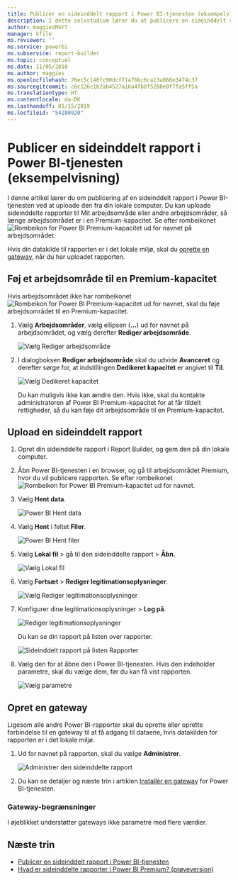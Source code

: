 ```yaml
---
title: Publicer en sideinddelt rapport i Power BI-tjenesten (eksempelvisning)
description: I dette selvstudium lærer du at publicere en sideinddelt rapport i Power BI-tjenesten ved at uploade den fra din lokale computer.
author: maggiesMSFT
manager: kfile
ms.reviewer: ''
ms.service: powerbi
ms.subservice: report-builder
ms.topic: conceptual
ms.date: 11/05/2018
ms.author: maggies
ms.openlocfilehash: 76ec5c140fc90dcf71a76bc6ca13a860e3474c37
ms.sourcegitcommit: c8c126c1b2ab4527a16a4fb8f5208e0f7fa5ff5a
ms.translationtype: HT
ms.contentlocale: da-DK
ms.lasthandoff: 01/15/2019
ms.locfileid: "54280920"
---
```

# <a name="publish-a-paginated-report-to-the-power-bi-service-preview"></a>Publicer en sideinddelt rapport i Power BI-tjenesten (eksempelvisning)

I denne artikel lærer du om publicering af en sideinddelt rapport i Power BI-tjenesten ved at uploade den fra din lokale computer. Du kan uploade sideinddelte rapporter til Mit arbejdsområde eller andre arbejdsområder, så længe arbejdsområdet er i en Premium-kapacitet. Se efter rombeikonet ![Rombeikon for Power BI Premium-kapacitet](media/paginated-reports-save-to-power-bi-service/premium-diamond.png) ud for navnet på arbejdsområdet. 

Hvis din datakilde til rapporten er i det lokale miljø, skal du [oprette en gateway](#create-a-gateway-to-an-on-premises-data-source), når du har uploadet rapporten.

## <a name="add-a-workspace-to-a-premium-capacity"></a>Føj et arbejdsområde til en Premium-kapacitet

Hvis arbejdsområdet ikke har rombeikonet ![Rombeikon for Power BI Premium-kapacitet](media/paginated-reports-save-to-power-bi-service/premium-diamond.png) ud for navnet, skal du føje arbejdsområdet til en Premium-kapacitet. 

1. Vælg **Arbejdsområder**, vælg ellipsen (**...**) ud for navnet på arbejdsområdet, og vælg derefter **Rediger arbejdsområde**.

    ![Vælg Rediger arbejdsområde](media/paginated-reports-save-to-power-bi-service/power-bi-paginated-edit-workspace.png)

1. I dialogboksen **Rediger arbejdsområde** skal du udvide **Avanceret** og derefter sørge for, at indstillingen **Dedikeret kapacitet** er angivet til **Til**.

    ![Vælg Dedikeret kapacitet](media/paginated-reports-save-to-power-bi-service/power-bi-paginated-edit-workspace-dialog.png)

   Du kan muligvis ikke kan ændre den. Hvis ikke, skal du kontakte administratoren af Power BI Premium-kapacitet for at får tildelt rettigheder, så du kan føje dit arbejdsområde til en Premium-kapacitet.


## <a name="upload-a-paginated-report"></a>Upload en sideinddelt rapport

1. Opret din sideinddelte rapport i Report Builder, og gem den på din lokale computer.

1. Åbn Power BI-tjenesten i en browser, og gå til arbejdsområdet Premium, hvor du vil publicere rapporten. Se efter rombeikonet ![Rombeikon for Power BI Premium-kapacitet](media/paginated-reports-save-to-power-bi-service/premium-diamond.png) ud for navnet. 

1. Vælg **Hent data**.

    ![Power BI Hent data](media/paginated-reports-save-to-power-bi-service/power-bi-paginated-get-data.png)

1. Vælg **Hent** i feltet **Filer**.

    ![Power BI Hent filer](media/paginated-reports-save-to-power-bi-service/power-bi-paginated-files-get.png)

1. Vælg **Lokal fil** > gå til den sideinddelte rapport > **Åbn**.

    ![Vælg Lokal fil](media/paginated-reports-save-to-power-bi-service/power-bi-paginated-local-file.png)

1. Vælg **Fortsæt** > **Rediger legitimationsoplysninger**.

    ![Vælg Rediger legitimationsoplysninger](media/paginated-reports-save-to-power-bi-service/power-bi-paginated-select-edit-credentials.png)

1. Konfigurer dine legitimationsoplysninger > **Log på**.

    ![Rediger legitimationsoplysninger](media/paginated-reports-save-to-power-bi-service/power-bi-paginated-credentials.png)

   Du kan se din rapport på listen over rapporter.

    ![Sideinddelt rapport på listen Rapporter](media/paginated-reports-save-to-power-bi-service/power-bi-paginated-wwi-report.png)

1. Vælg den for at åbne den i Power BI-tjenesten. Hvis den indeholder parametre, skal du vælge dem, før du kan få vist rapporten.
 
    ![Vælg parametre](media/paginated-reports-save-to-power-bi-service/power-bi-paginated-select-parameters.png)

## <a name="create-a-gateway"></a>Opret en gateway

Ligesom alle andre Power BI-rapporter skal du oprette eller oprette forbindelse til en gateway til at få adgang til dataene, hvis datakilden for rapporten er i det lokale miljø.

1. Ud for navnet på rapporten, skal du vælge **Administrer**.

   ![Administrer den sideinddelte rapport](media/paginated-reports-save-to-power-bi-service/power-bi-paginated-manage.png)

1. Du kan se detaljer og næste trin i artiklen [Installér en gateway](service-gateway-install.md) for Power BI-tjenesten.

### <a name="gateway-limitations"></a>Gateway-begrænsninger

I øjeblikket understøtter gateways ikke parametre med flere værdier.


## <a name="next-steps"></a>Næste trin

- [Publicer en sideinddelt rapport i Power BI-tjenesten](paginated-reports-view-power-bi-service.md)
- [Hvad er sideinddelte rapporter i Power BI Premium? (prøveversion)](paginated-reports-report-builder-power-bi.md)

